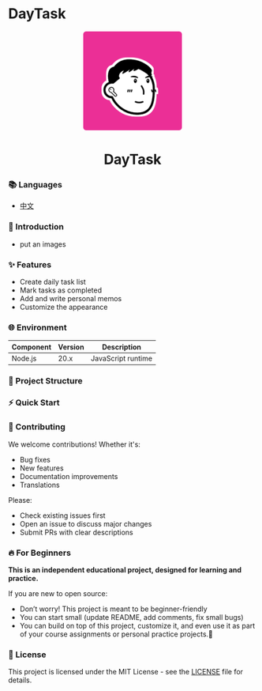 # DayTask

<div align="center">
  <img src="./pics/logo.png" alt="Logo" width="200">
  <h1 align="center">DayTask</h1>
</div>


### 📚 Languages
- [中文](README_zh.md)


### 🚀 Introduction

- put an images

### ✨ Features
-  Create daily task list
-  Mark tasks as completed
-  Add and write personal memos
-  Customize the appearance

### 🌐 Environment

| Component | Version | Description        |
| --------- | ------- | ------------------ |
| Node.js   | 20.x    | JavaScript runtime |


### 📂 Project Structure

### ⚡ Quick Start



### 🤝 Contributing

We welcome contributions! Whether it's:

- Bug fixes
- New features
- Documentation improvements
- Translations

Please:  
- Check existing issues first  
- Open an issue to discuss major changes  
- Submit PRs with clear descriptions  



### 🔥 For Beginners

**This is an independent educational project, designed for learning and practice.**

If you are new to open source:
- Don’t worry! This project is meant to be beginner-friendly 
- You can start small (update README, add comments, fix small bugs) 
- You can build on top of this project, customize it, and even use it as part of your course assignments or personal practice projects.🤪

### 🎉 License
This project is licensed under the MIT License - see the [LICENSE](LICENSE) file for details.